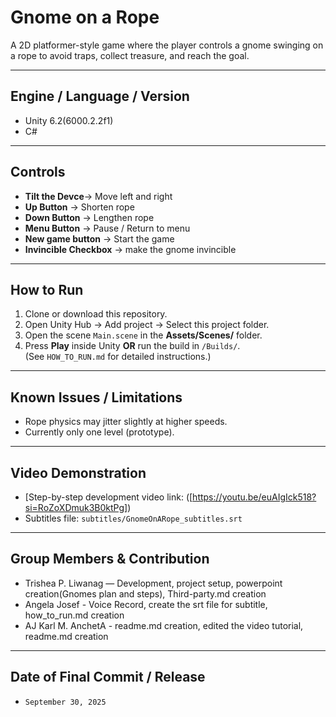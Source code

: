 # Gnome on a Rope

A 2D platformer-style game where the player controls a gnome swinging on a rope to avoid traps, collect treasure, and reach the goal.

---

## Engine / Language / Version
- Unity 6.2(6000.2.2f1)
- C#

---

## Controls
- **Tilt the Devce**→ Move left and right  
- **Up Button** → Shorten rope  
- **Down Button** → Lengthen rope  
- **Menu Button** → Pause / Return to menu
- **New game button** → Start the game
- **Invincible Checkbox** → make the gnome invincible 

---

## How to Run
1. Clone or download this repository.  
2. Open Unity Hub → Add project → Select this project folder.  
3. Open the scene `Main.scene` in the **Assets/Scenes/** folder.  
4. Press **Play** inside Unity **OR** run the build in `/Builds/`.  
(See `HOW_TO_RUN.md` for detailed instructions.)

---

## Known Issues / Limitations
- Rope physics may jitter slightly at higher speeds.  
- Currently only one level (prototype).    

---

## Video Demonstration
-  [Step-by-step development video link: ([https://youtu.be/euAIgIck518?si=RoZoXDmuk3B0ktPg])  
- Subtitles file: `subtitles/GnomeOnARope_subtitles.srt`

---

## Group Members & Contribution
- Trishea P. Liwanag — Development, project setup, powerpoint creation(Gnomes plan and steps), Third-party.md creation
- Angela Josef - Voice Record, create the srt file for subtitle, how_to_run.md creation
- AJ Karl M. AnchetA - readme.md creation, edited the video tutorial, readme.md creation

---

## Date of Final Commit / Release
- `September 30, 2025`
